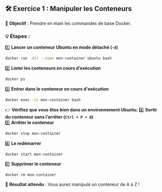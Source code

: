 ## **🛠 Exercice 1 : Manipuler les Conteneurs**
📌 **Objectif** : Prendre en main les commandes de base Docker.

### **💡 Étapes :**
1️⃣ **Lancer un conteneur Ubuntu en mode détaché (`-d`)**  
   ```sh
   docker run -dit --name mon-container ubuntu bash
   ```
2️⃣ **Lister les conteneurs en cours d’exécution**  
   ```sh
   docker ps
   ```
3️⃣ **Entrer dans le conteneur en cours d'exécution**  
   ```sh
   docker exec -it mon-container bash
   ```
   👉 **Vérifiez que vous êtes bien dans un environnement Ubuntu.**
4️⃣ **Sortir du conteneur sans l’arrêter (`Ctrl + P + Q`)**  
5️⃣ **Arrêter le conteneur**  
   ```sh
   docker stop mon-container
   ```
6️⃣ **Le redémarrer**  
   ```sh
   docker start mon-container
   ```
7️⃣ **Supprimer le conteneur**  
   ```sh
   docker rm mon-container
   ```

📌 **Résultat attendu** : Vous aurez manipulé un conteneur de A à Z ! 
